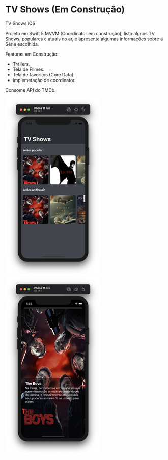 # TV Shows (Em Construção)
TV Shows iOS


Projeto em Swift 5 MVVM (Coordinator em construção), lista alguns TV Shows, populares e atuais no ar, e apresenta algumas informações sobre a Série escolhida.

Features em Construção:

- Trailers.
- Tela de Filmes.
- Tela de favoritos (Core Data).
- implemetação de coordinator.

Consome API do TMDb.

<img src="https://github.com/danilorequena/MovieList/blob/V2Develop/imgs/img1.png" width="300">

<img src="https://github.com/danilorequena/MovieList/blob/V2Develop/imgs/img2.png" width="300">
